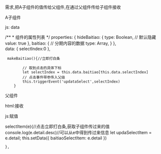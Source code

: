 需求,把A子组件的值传给父组件,在通过父组件传给子组件接收

A子组件

js: data

  /**
     * 组件的属性列表
     */
    properties: {
        hideBaitiao: {
            type: Boolean,
            // 默认隐藏
            value: true
        },
        baitiao: { // 分期内容的数据
            type: Array,
        }
    },    
    data: {
        selectIndex:0
    },

     makeBaitiao(){//立即打白条
     
            // 取到点击的具体下标
            let selectIndex = this.data.baitiao[this.data.selectIndex]
            // 点击事件带参传入父级
            this.triggerEvent('updataSelect',selectIndex)
        }
父组件 

html:接收

   <!-- 白条弹框 -->
  <IOU bind:updataSelect="selectItem"></IOU>
js:赋值

   selectItem(e){//点击立即打白条,获取子组件传过来的值
        console.log(e.detail.desc)//可以从e中得到传过来信息
        let updaSelectItem = e.detail;
        this.setData({
            baitiaoSelectItem: e.detail
        })

    },

